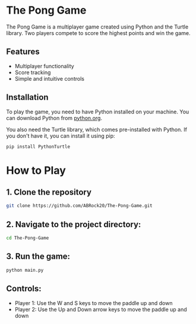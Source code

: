 # The Pong Game

The Pong Game is a multiplayer game created using Python and the Turtle library. Two players compete to score the highest points and win the game.

## Features
- Multiplayer functionality
- Score tracking
- Simple and intuitive controls

## Installation
To play the game, you need to have Python installed on your machine. You can download Python from [python.org](https://www.python.org/).

You also need the Turtle library, which comes pre-installed with Python. If you don't have it, you can install it using pip:
```bash
pip install PythonTurtle
```
# How to Play

## 1. Clone the repository
```bash
git clone https://github.com/ABRock20/The-Pong-Game.git
```
## 2. Navigate to the project directory:
```bash
cd The-Pong-Game
```
## 3. Run the game:
```bash
python main.py
```
## Controls:
- Player 1: Use the W and S keys to move the paddle up and down
- Player 2: Use the Up and Down arrow keys to move the paddle up and down

